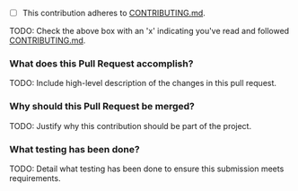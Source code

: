 - [ ] This contribution adheres to [CONTRIBUTING.md](https://github.com/ni/<reponame>/blob/master/CONTRIBUTING.md).

TODO: Check the above box with an 'x' indicating you've read and followed [CONTRIBUTING.md](https://github.com/ni/<reponame>/blob/master/CONTRIBUTING.md).

### What does this Pull Request accomplish?

TODO: Include high-level description of the changes in this pull request.

### Why should this Pull Request be merged?

TODO: Justify why this contribution should be part of the project.

### What testing has been done?

TODO: Detail what testing has been done to ensure this submission meets requirements.
